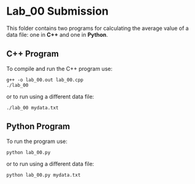 # Lab_00 Submission
This folder contains two programs for calculating the average value of a data file: one in **C++** and one in **Python**.

## C++ Program
To compile and run the C++ program use: 
```
g++ -o lab_00.out lab_00.cpp
./lab_00
```
or to run using a different data file:
```
./lab_00 mydata.txt
```

## Python Program
To run the program use:
```
python lab_00.py
```
or to run using a different data file:
```
python lab_00.py mydata.txt
```
